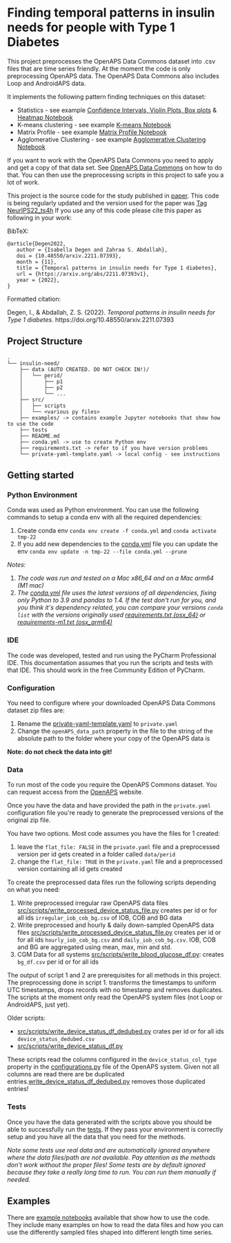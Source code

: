 # Finding temporal patterns in insulin needs for people with Type 1 Diabetes

This project preprocesses the OpenAPS Data Commons dataset into .csv files that are time series friendly.
At the moment the code is only preprocessing OpenAPS data. The OpenAPS Data Commons also includes Loop and AndroidAPS data.

It implements the following pattern finding techniques on this dataset:
* Statistics - see example [Confidence Intervals, Violin Plots, Box plots](examples/Statistics.ipynb) & [Heatmap Notebook](examples/Heatmap.ipynb)
* K-means clustering - see example [K-means Notebook](/examples/K-means%20clustering.ipynb)
* Matrix Profile - see example [Matrix Profile Notebook](examples/Matrix%20Profile.ipynb)
* Agglomerative Clustering - see example [Agglomerative Clustering Notebook](examples/Agglomerative%20clustering.ipynb)

If you want to work with the OpenAPS Data Commons you need to apply and get a copy of that data set. See [OpenAPS Data Commons](https://openaps.org/outcomes/data-commons/) on how to do that.
You can then use the preprocessing scripts in this project to safe you a lot of work.

This project is the source code for the study published in [paper](https://doi.org/10.48550/arxiv.2211.07393).
This code is being regularly updated and the version used for the paper was [Tag NeurIPS22_ts4h](https://github.com/isabelladegen/insulin-need/releases/tag/neurips22_ts4h) 
If you use any of this code please cite this paper as following in your work:

BibTeX:
```
@article{Degen2022,
   author = {Isabella Degen and Zahraa S. Abdallah},
   doi = {10.48550/arxiv.2211.07393},
   month = {11},
   title = {Temporal patterns in insulin needs for Type 1 diabetes},
   url = {https://arxiv.org/abs/2211.07393v1},
   year = {2022},
}
```
Formatted citation:
<div class="csl-entry">Degen, I., &#38; Abdallah, Z. S. (2022). <i>Temporal patterns in insulin needs for Type 1 diabetes</i>. https://doi.org/10.48550/arxiv.2211.07393</div>

## Project Structure
```
.
└── insulin-need/
    ├── data (AUTO CREATED. DO NOT CHECK IN!)/
    │   └── perid/
    │       ├── p1
    │       ├── p2
    │       └── ...
    ├── src/
    │   ├── scripts
    │   └── <various py files>
    ├── examples/ -> contains example Jupyter notebooks that show how to use the code
    ├── tests
    ├── README.md
    ├── conda.yml -> use to create Python env
    ├── requirements.txt -> refer to if you have version problems
    └── private-yaml-template.yaml -> local config - see instructions
```

## Getting started

### Python Environment

Conda was used as Python environment. You can use the following commands to setup a conda env with all the required dependencies:

1. Create conda env ```conda env create -f conda.yml``` and ```conda activate tmp-22```
2. If you add new dependencies to the [conda.yml](conda.yml) file you can update the env ```conda env update -n tmp-22 --file conda.yml --prune```

*Notes:*
1. *The code was run and tested on a Mac x86_64 and on a Mac arm64 (M1 mac)* 
2. *The [conda.yml](conda.yml) file uses the latest versions of all dependencies, fixing only Python to 3.9 and pandas to 1.4. 
If the test don't run for you, and you think it's dependency related, you can compare your versions ```conda list``` with the versions originally used [requirements.txt (osx_64)](/requirements.txt) or [requirements-m1.txt (osx_arm64)](/requirements-m1.txt)*

### IDE
The code was developed, tested and run using the PyCharm Professional IDE. 
This documentation assumes that you run the scripts and tests with that IDE. 
This should work in the free Community Edition of PyCharm.

### Configuration

You need to configure where your downloaded OpenAPS Data Commons dataset zip files are:

1. Rename the [private-yaml-template.yaml](private-yaml-template.yaml)  to ```private.yaml```
2. Change the ```openAPS_data_path``` property in the file to the string of the absolute path to the folder where your copy of the OpenAPS data is

**Note: do not check the data into git!**

### Data
To run most of the code you require the OpenAPS Commons dataset. 
You can request access from the [OpenAPS](https://openaps.org/outcomes/data-commons/) website.

Once you have the data and have provided the path in the ```private.yaml``` configuration file 
you're ready to generate the preprocessed versions of the original zip file.

You have two options. Most code assumes you have the files for 1 created:
1. leave the ```flat_file: FALSE``` in the ```private.yaml``` file and a preprocessed version per id gets created in a folder called ```data/perid```
2. change the ```flat_file: TRUE``` in the ```private.yaml``` file and a preprocessed version containing all id gets created

To create the preprocessed data files run the following scripts depending on what you need:

1. Write preprocessed irregular raw OpenAPS data files [src/scripts/write_processed_device_status_file.py](src/scripts/write_processed_device_status_file.py) creates per id or for all ids ```irregular_iob_cob_bg.csv``` of IOB, COB and BG data
2. Write preprocessed and hourly & daily down-sampled OpenAPS data files [src/scripts/write_processed_device_status_file.py](src/scripts/write_processed_device_status_file.py) creates per id or for all ids ```hourly_iob_cob_bg.csv``` and ```daily_iob_cob_bg.csv```.
   IOB, COB and BG are aggregated using mean, max, min and std.
3. CGM Data for all systems [src/scripts/write_blood_glucose_df.py](src/scripts/write_blood_glucose_df.py): creates ```bg_df.csv``` per id or for all ids

The output of script 1 and 2 are prerequisites for all methods in this project.
The preprocessing done in script 1. transforms the timestamps to uniform UTC timestamps, drops records with no 
timestamp and removes duplicates. The scripts at the moment only read the OpenAPS system files (not Loop or AndroidAPS, just yet).

Older scripts:
- [src/scripts/write_device_status_df_dedubed.py](src/scripts/write_device_status_df_dedubed.py) crates per id or for all ids ```device_status_dedubed.csv```
- [src/scripts/write_device_status_df.py](src/scripts/write_device_status_df.py)

These scripts read the columns configured in the ```device_status_col_type``` property in the 
[configurations.py](/src/configurations.py) file of the OpenAPS system. Given not all columns are read there are be duplicated entries.[write_device_status_df_dedubed.py](src/scripts/write_device_status_df_dedubed.py)
removes those duplicated entries!


### Tests
Once you have the data generated with the scripts above you should be able to successfully run the [tests](/tests). 
If they pass your environment is correctly setup and you have all the data that you need for the methods.

*Note some tests use real data and are automatically ignored anywhere where the data files/path are not available.
Pay attention as the methods don't work without the proper files!
Some tests are by default ignored because they take a really long time to run. You can run them manually if needed.*


## Examples

There are [example notebooks](examples/) available that show how to use the code.
They include many examples on how to read the data files and how you can use the differently sampled files shaped into
different length time series.





